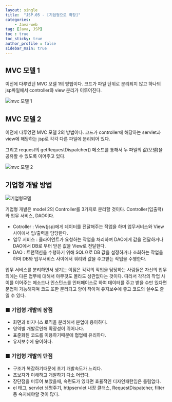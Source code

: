 ```yaml
---
layout: single
title:  "JSP.05 - [기업형으로 확장]"
categories: 
    - Java-web
tag: [Java, JSP]
toc : true
toc_sticky: true
author_profile : false
sidebar_main: true
---
```


MVC 모델 1
------

이전에 다루었던 MVC 모델 1의 방법이다. 코드가 파일 단위로 분리되지 않고 하나의 jsp파일에서 controller와 view 분리가 이루어진다.

![mvc 모델 1](../../assets/model1.PNG)

MVC 모델 2
------

이전에 다루었던 MVC 모델 2의 방법이다. 코드가 controller에 해당하는 servlet과 view에 해당하는 jsp로 각각 다른 파일에 분리되어 있다.

그리고 request의 getRequestDispatcher() 메소드를 통해서 두 파일의 값(모델)을 공유할 수 있도록 이어주고 있다.


![mvc 모델 2](../../assets/model2.PNG)

기업형 개발 방법
------

![기업형모델](../../assets/enterprise.PNG)

기업형 개발은 model 2의 Controller를 3가지로 분리할 것이다. Controller(입출력)와 업무 서비스, DAO이다. 

- Cotroller : View(jsp)에게 데이터를 전달해주는 작업을 하며 업무서비스와 View 사이에서 입/출력을 담당한다.
- 업무 서비스 : 클라이언트가 요청하는 작업을 처리하며 DAO에게 값을 전달하거나 DAO에서 DB로 부터 받은 값을 View로 전달한다.
- DAO : 트랜잭션을 수행하기 위해 SQL으로 DB 값을 설정하거나 조회하는 작업을 하며 DB와 업무서비스 사이에서 쿼리와 값을 주고받는 작업을 수행한다. 

업무 서비스를 분리하면서 생기는 이점은 각각의 작업을 담당하는 사람들은 자신의 업무 외에는 다른 업무에 대해서 아무것도 몰라도 상관없다는 것이다. 따라서 각각의 작업 사이를 이어주는 메소드나 인스턴스를 인터페이스로 하여 데이터를 주고 받을 수만 있다면 분업이 가능해지며 코드 또한 분리되고 양이 작아져 유지보수에 좋고 코드의 실수도 줄일 수 있다.

### ■ 기업형 개발의 장점

- 화면과 비지니스 로직을 분리해서 분업에 용이하다.
- 영역별 개발로인해 확장성이 뛰어나다.
- 표준화된 코드를 이용하기때문에 협업에 유리하다.
- 유지보수에 용이하다.

### ■ 기업형 개발의 단점

- 구조가 복잡하기때문에 초기 개발속도가 느리다.
- 초보자가 이해하고 개발하기 다소 어렵다.
- 장단점을 미루어 보았을때, 숙련도가 있다면 효율적인 디자인패턴임은 틀림없다.
- el 태그, servlet 생명주기, httpservlet 내장 클래스, RequestDispatcher, filter 등 숙지해야할 것이 많다.
